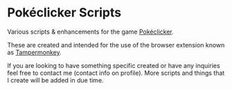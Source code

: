 # Pokéclicker Scripts

Various scripts & enhancements for the game [Pokéclicker](https://www.pokeclicker.com/).

These are created and intended for the use of the browser extension known as [Tampermonkey](https://www.tampermonkey.net/).

If you are looking to have something specific created or have any inquiries feel free to contact me (contact info on profile). More scripts and things that I create will be added in due time.

